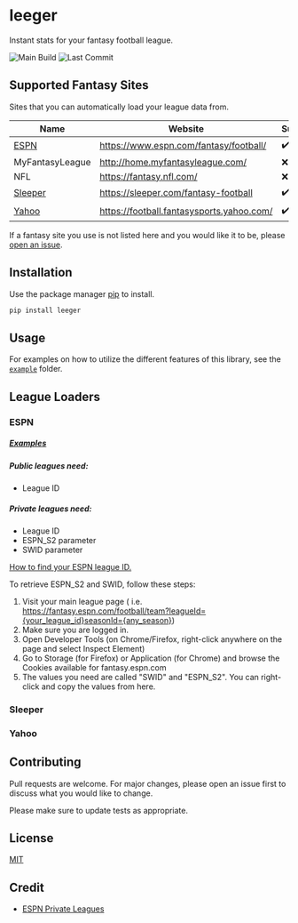 # leeger

Instant stats for your fantasy football league.

![Main Build](https://github.com/joeyagreco/leeger/actions/workflows/main-build.yml/badge.svg)
![Last Commit](https://img.shields.io/github/last-commit/joeyagreco/leeger)

## Supported Fantasy Sites
Sites that you can automatically load your league data from.

| Name                                                    | Website                                   | Supported          |
|---------------------------------------------------------|-------------------------------------------|--------------------|
| [ESPN](https://github.com/joeyagreco/leeger#espn)       | https://www.espn.com/fantasy/football/    | :heavy_check_mark: |
| MyFantasyLeague                                         | http://home.myfantasyleague.com/          | :x:                |
| NFL                                                     | https://fantasy.nfl.com/                  | :x:                |
| [Sleeper](https://github.com/joeyagreco/leeger#sleeper) | https://sleeper.com/fantasy-football      | :heavy_check_mark: |
| [Yahoo](https://github.com/joeyagreco/leeger#yahoo)     | https://football.fantasysports.yahoo.com/ | :heavy_check_mark: |

If a fantasy site you use is not listed here and you would like it to be,
please [open an issue](https://github.com/joeyagreco/leeger/issues).

## Installation

Use the package manager [pip](https://pip.pypa.io/en/stable/) to install.

```bash
pip install leeger
```

## Usage

For examples on how to utilize the different features of this library, see
the [`example`](https://github.com/joeyagreco/leeger/tree/main/example) folder.

## League Loaders

### ESPN

##### [Examples](https://github.com/joeyagreco/leeger/blob/main/example/league_loader/espnLeagueLoaderExample.py)

##### Public leagues need:

- League ID

##### Private leagues need:

- League ID
- ESPN_S2 parameter
- SWID parameter

[How to find your ESPN league ID.](https://support.espn.com/hc/en-us/articles/360045432432-League-ID#h_01F10X0506BC0R0MYNH6VMNZ04)

To retrieve ESPN_S2 and SWID, follow these steps:

1. Visit your main league page (
   i.e. https://fantasy.espn.com/football/team?leagueId={your_league_id}seasonId={any_season})
2. Make sure you are logged in.
3. Open Developer Tools (on Chrome/Firefox, right-click anywhere on the page and select Inspect Element)
4. Go to Storage (for Firefox) or Application (for Chrome) and browse the Cookies available for fantasy.espn.com
5. The values you need are called "SWID" and "ESPN_S2". You can right-click and copy the values from here.

### Sleeper

### Yahoo

## Contributing

Pull requests are welcome. For major changes, please open an issue first to discuss what you would like to change.

Please make sure to update tests as appropriate.

## License

[MIT](https://choosealicense.com/licenses/mit/)

## Credit

- [ESPN Private Leagues](https://cran.r-project.org/web/packages/ffscrapr/vignettes/espn_authentication.html)